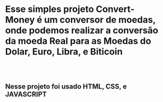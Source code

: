 <h1>Esse simples projeto Convert-Money é um conversor de moedas, onde podemos realizar a conversão da moeda Real para as Moedas do Dolar, Euro, Libra, e Biticoin </h1> 
<br>
<br>
<h2> Nesse projeto foi usado HTML, CSS, e JAVASCRIPT </h2>

